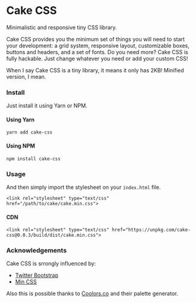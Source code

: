 # Cake CSS

Minimalistic and responsive tiny CSS library.

Cake CSS provides you the minimum set of things you will need to start your development: a grid system, responsive layout, customizable boxes, buttons and headers, and a set of fonts. Do you need more? Cake CSS is fully hackable. Just change whatever you need or add your custom CSS!

When I say Cake CSS is a tiny library, it means it only has 2KB! Minified version, I mean.

### Install

Just install it using Yarn or NPM.

#### Using Yarn

    yarn add cake-css

#### Using NPM

    npm install cake-css
    
### Usage

And then simply import the stylesheet on your `index.html` file.

    <link rel="stylesheet" type="text/css" href="/path/to/cake/cake.min.css">
    
#### CDN

    <link rel="stylesheet" type="text/css" href="https://unpkg.com/cake-css@0.0.3/build/dist/cake.min.css">

### Acknowledgements

Cake CSS is srrongly influenced by:

* [Twitter Bootstrap](http://getboostrap.com)
* [Min CSS](http://mincss.com)

Also this is possible thanks to  [Coolors.co](https://coolors.co/) and their palette generator.
